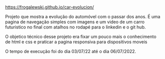 https://frogalewski.github.io/car-evolucion/

Projeto que mostra a evolução do automóvel com o passar dos anos.
É uma pagina de navegação simples com imagens e um video de um carro futuristico no final com atalhos no rodapé para o linkedin e o git hub.

O objetico técnico desse projeto era fixar um pouco mais o conhecimento de html e css e praticar a pagina responsiva para dispositivos moveis


O tempo de execução foi do dia 03/07/22 até o dia 06/07/2022.

